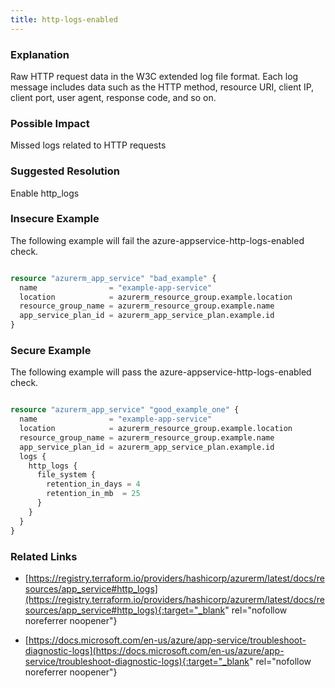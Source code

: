 ```yaml
---
title: http-logs-enabled
---
```


### Explanation

Raw HTTP request data in the W3C extended log file format. Each log message includes data such as the HTTP method, resource URI, client IP, client port, user agent, response code, and so on.

### Possible Impact
Missed logs related to HTTP requests

### Suggested Resolution
Enable http_logs


### Insecure Example

The following example will fail the azure-appservice-http-logs-enabled check.

```terraform

resource "azurerm_app_service" "bad_example" {
  name                = "example-app-service"
  location            = azurerm_resource_group.example.location
  resource_group_name = azurerm_resource_group.example.name
  app_service_plan_id = azurerm_app_service_plan.example.id
}

```



### Secure Example

The following example will pass the azure-appservice-http-logs-enabled check.

```terraform

resource "azurerm_app_service" "good_example_one" {
  name                = "example-app-service"
  location            = azurerm_resource_group.example.location
  resource_group_name = azurerm_resource_group.example.name
  app_service_plan_id = azurerm_app_service_plan.example.id
  logs {
    http_logs {
	  file_system {
		retention_in_days = 4
		retention_in_mb  = 25
	  }
	}
  }
}
```




### Related Links


- [https://registry.terraform.io/providers/hashicorp/azurerm/latest/docs/resources/app_service#http_logs](https://registry.terraform.io/providers/hashicorp/azurerm/latest/docs/resources/app_service#http_logs){:target="_blank" rel="nofollow noreferrer noopener"}

- [https://docs.microsoft.com/en-us/azure/app-service/troubleshoot-diagnostic-logs](https://docs.microsoft.com/en-us/azure/app-service/troubleshoot-diagnostic-logs){:target="_blank" rel="nofollow noreferrer noopener"}


